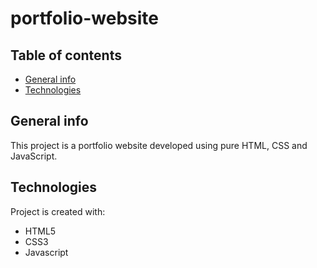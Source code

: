 # portfolio-website

## Table of contents
* [General info](#general-info)
* [Technologies](#technologies)

## General info
This project is a portfolio website developed using pure HTML, CSS and JavaScript.
	
## Technologies
Project is created with:
* HTML5
* CSS3
* Javascript
